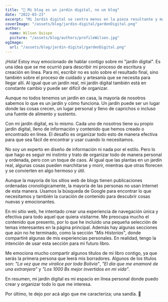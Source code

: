 ```yaml
---
title: "🌱 Mi blog es un jardín digital, no un blog"
date: "2022-03-23"
excerpt: "Mi Jardín digital se centra menos en la pieza resultante y más en el proceso, cuidado y artesanía que se necesita para llegar allí."
coverImage: "/assets/blog/jardin-digital/gardenDigital.png"
author:
  name: Wilson Quispe
  picture: "/assets/blog/authors/profileWilson.jpg"
ogImage:
  url: "/assets/blog/jardin-digital/gardenDigital.png"
---
```


¡Hola! Estoy muy emocionado de hablar contigo sobre mi "jardín digital". Es una idea que se me ocurrió para describir mi proceso de escritura y creación en línea. Para mí, escribir no es solo sobre el resultado final, sino también sobre el proceso de cuidado y artesanía que se necesita para llegar allí. Al igual que un jardín real, mi jardín digital también está en constante cambio y puede ser difícil de organizar.

Aunque no todos tenemos un jardín en casa, la mayoría de nosotros sabemos lo que es un jardín y cómo funciona. Un jardín puede ser un lugar donde las cosas crecen, un lugar personal y lleno de caprichos o incluso una fuente de alimento y sustento.

Con mi jardín digital, es lo mismo. Cada uno de nosotros tiene su propio jardín digital, lleno de información y contenido que hemos creado o encontrado en línea. El desafío es organizar todo esto de manera efectiva para que sea fácil de encontrar y usar cuando lo necesitamos.

No soy un experto en diseño de información ni nada por el estilo. Pero lo que hago es seguir mi instinto y trato de organizar todo de manera personal y ordenada, pero con un toque de caos. Al igual que las plantas en un jardín real, algunas cosas pueden marchitarse y morir, mientras que otras florecen y se convierten en algo hermoso y útil.

Aunque la mayoría de los sitios web de blogs tienen publicaciones ordenadas cronológicamente, la mayoría de las personas no usan Internet de esta manera. Usamos la búsqueda de Google para encontrar lo que necesitamos y también la curación de contenido para descubrir cosas nuevas y emocionantes.

En mi sitio web, he intentado crear una experiencia de navegación única y efectiva para todo aquel que quiera visitarme. Me preocupa mucho el contenido que presento, por lo que he incluido una pequeña selección de temas interesantes en la página principal. Además hay algunas secciones que aún no he terminado, como la sección _"Mis Historias"_, donde compartiré algunas de mis experiencias personales. En realidad, tengo la intención de usar esta sección para mi futuro libro.

Me emociona mucho compartir algunos títulos de mi libro contigo, ya que serás la primera persona que leerá mis borradores. Algunos de los títulos son: _"La vez que me viralice por toda Bolivia"_, _"El día que me enamoré de una extranjera"_ y _"Los 1000 Bs mejor invertidos en mi vida"_.

En resumen, mi jardín digital es mi espacio en línea personal donde puedo crear y organizar todo lo que me interesa.

Por último, te dejo por acá algo que me caracteriza; una sandía. 🍉
